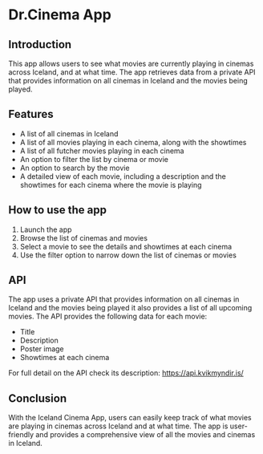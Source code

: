 # Dr.Cinema App

## Introduction

This app allows users to see what movies are currently playing in cinemas across Iceland, and at what time. The app retrieves data from a private API that provides information on all cinemas in Iceland and the movies being played.

## Features

- A list of all cinemas in Iceland
- A list of all movies playing in each cinema, along with the showtimes
- A list of all futcher movies playing in each cinema
- An option to filter the list by cinema or movie
- An option to search by the movie
- A detailed view of each movie, including a description and the showtimes for each cinema where the movie is playing

## How to use the app

1. Launch the app
2. Browse the list of cinemas and movies
3. Select a movie to see the details and showtimes at each cinema
4. Use the filter option to narrow down the list of cinemas or movies

## API

The app uses a private API that provides information on all cinemas in Iceland and the movies being played it also provides a list of all upcoming movies. The API provides the following data for each movie:

- Title
- Description
- Poster image
- Showtimes at each cinema

For full detail on the API check its description: https://api.kvikmyndir.is/

## Conclusion

With the Iceland Cinema App, users can easily keep track of what movies are playing in cinemas across Iceland and at what time. The app is user-friendly and provides a comprehensive view of all the movies and cinemas in Iceland.
